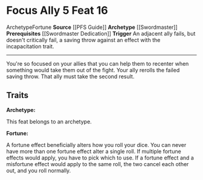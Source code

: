 ﻿---
actions: '[reaction]'
cost: null
element: null
feat: Focus Ally
frequency: null
heighten_level: null
id: '2264'
level: '16'
name: Focus Ally
prerequisite: '[[DATABASE/feat/Swordmaster Dedication|Swordmaster Dedication]]'
rarity: Common
requirement: null
school: null
source: '[[DATABASE/source/PFS Guide|PFS Guide]]'
subcategory: null
trait:
- '[[DATABASE/trait/Archetype|Archetype]]'
- '[[DATABASE/trait/Fortune|Fortune]]'
trigger: An adjacent ally fails, but doesn't critically fail, a saving throw against
  an effect with the [[DATABASE/trait/Incapacitation|incapacitation]] trait.
type: Feat

---
# Focus Ally <span class="action-icon">5</span> <span class="item-type">Feat 16</span>

<span class="item-trait">Archetype</span><span class="item-trait">Fortune</span>
**Source** [[PFS Guide]]
**Archetype** [[Swordmaster]]
**Prerequisites** [[Swordmaster Dedication]]
**Trigger** An adjacent ally fails, but doesn't critically fail, a saving throw against an effect with the incapacitation trait.

---
You're so focused on your allies that you can help them to recenter when something would take them out of the fight. Your ally rerolls the failed saving throw. That ally must take the second result.

## Traits

**Archetype:**

This feat belongs to an archetype.

**Fortune:**

A fortune effect beneficially alters how you roll your dice. You can never have more than one fortune effect alter a single roll. If multiple fortune effects would apply, you have to pick which to use. If a fortune effect and a misfortune effect would apply to the same roll, the two cancel each other out, and you roll normally.